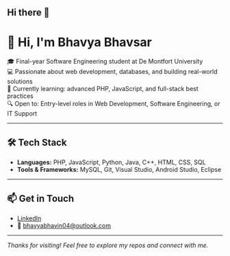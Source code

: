## Hi there 👋

# 👋 Hi, I'm Bhavya Bhavsar

🎓 Final-year Software Engineering student at De Montfort University  
💻 Passionate about web development, databases, and building real-world solutions  
🌱 Currently learning: advanced PHP, JavaScript, and full-stack best practices  
🔍 Open to: Entry-level roles in Web Development, Software Engineering, or IT Support

---

## 🛠️ Tech Stack

- **Languages:** PHP, JavaScript, Python, Java, C++, HTML, CSS, SQL  
- **Tools & Frameworks:** MySQL, Git, Visual Studio, Android Studio, Eclipse  

---

## 📫 Get in Touch

- [LinkedIn](https://www.linkedin.com/in/bhavya-bhavsar-8654a92a4/)  
- 📧 bhavyabhavin04@outlook.com

---

*Thanks for visiting! Feel free to explore my repos and connect with me.*
